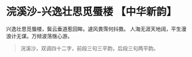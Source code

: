 # 浣溪沙-兴逸壮思觅蜃楼 【中华新韵】
 兴逸壮思觅蜃楼，鬓云垂道惹回眸。遽风畏霈何抖擞。
 人海无涯天地阔，平生漫浪计无谋。万倾波荡惬心游。

> 浣溪沙，双调四十二字，前段三句三平韵，后段三句两平韵。
